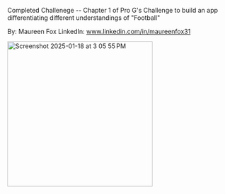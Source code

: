Completed Challenege -- Chapter 1 of Pro G's Challenge to build an app differentiating different understandings of "Football" 

By: Maureen Fox 
LinkedIn: www.linkedin.com/in/maureenfox31

 <img width="328" alt="Screenshot 2025-01-18 at 3 05 55 PM" src="https://github.com/user-attachments/assets/a61ce0ee-d064-4faf-8610-aa17a8009b1d" />
